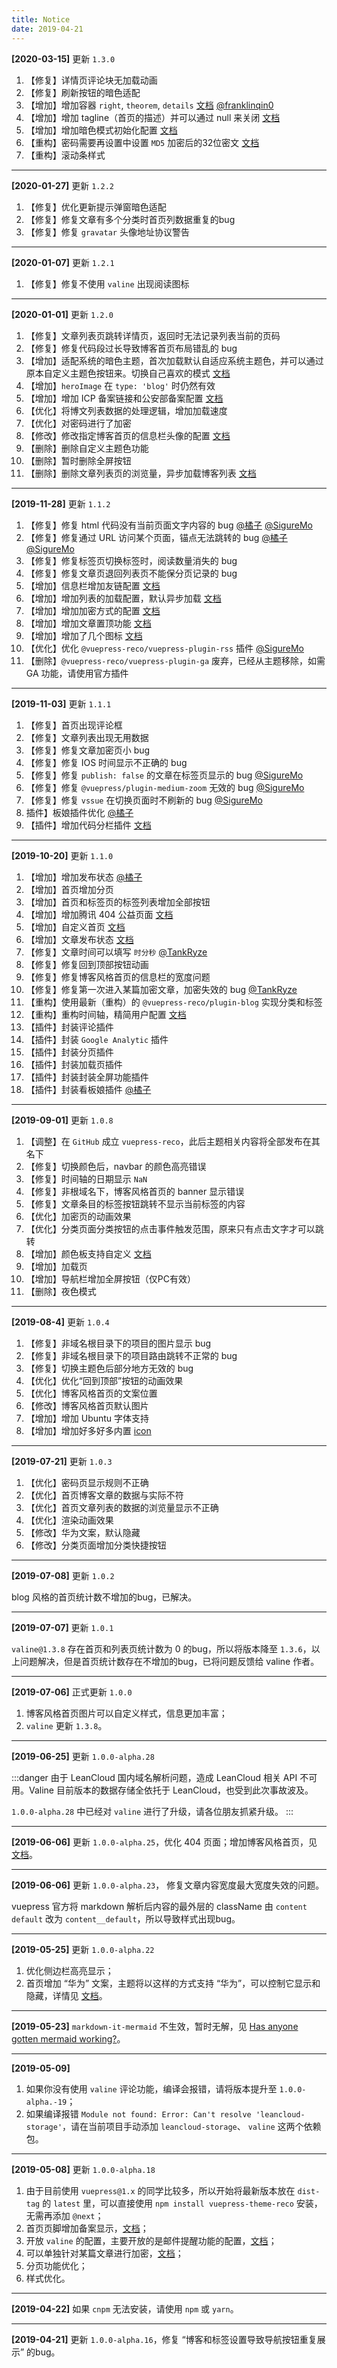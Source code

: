 ```yaml
---
title: Notice
date: 2019-04-21
---
```


**[2020-03-15]** 更新 `1.3.0`

1. 【修复】详情页评论块无加载动画
2. 【修复】刷新按钮的暗色适配
3. 【增加】增加容器 `right`, `theorem`, `details` [文档](/views/1.x/syntax.html#容器) [@franklinqin0](https://github.com/franklinqin0)
4. 【增加】增加 tagline（首页的描述）并可以通过 null 来关闭 [文档](https://v1.vuepress.vuejs.org/zh/theme/default-theme-config.html#%E9%A6%96%E9%A1%B5)
5. 【增加】增加暗色模式初始化配置 [文档](/views/1.x/mode.html#初始化)
6. 【重构】密码需要再设置中设置 `MD5` 加密后的32位密文 [文档](/views/1.x/password.html#设置密文)
7. 【重构】滚动条样式

---

**[2020-01-27]** 更新 `1.2.2`

1. 【修复】优化更新提示弹窗暗色适配
2. 【修复】修复文章有多个分类时首页列数据重复的bug
3. 【修复】修复 `gravatar` 头像地址协议警告

---

**[2020-01-07]** 更新 `1.2.1`

1. 【修复】修复不使用 `valine` 出现阅读图标

---

**[2020-01-01]** 更新 `1.2.0`

1. 【修复】文章列表页跳转详情页，返回时无法记录列表当前的页码
2. 【修复】修复代码段过长导致博客首页布局错乱的 bug
3. 【增加】适配系统的暗色主题，首次加载默认自适应系统主题色，并可以通过原本自定义主题色按钮来。切换自己喜欢的模式 [文档](/views/1.x/mode.md)
4. 【增加】`heroImage` 在 `type: 'blog'` 时仍然有效
5. 【增加】增加 ICP 备案链接和公安部备案配置 [文档](/views/1.x/configJs.md#备案信息和项目开始时间)
6. 【优化】将博文列表数据的处理逻辑，增加加载速度
7. 【优化】对密码进行了加密
8. 【修改】修改指定博客首页的信息栏头像的配置 [文档](/views/1.x/home.md#设置首页右侧信息栏头像)
9. 【删除】删除自定义主题色功能
10. 【删除】暂时删除全屏按钮
11. 【删除】删除文章列表页的浏览量，异步加载博客列表 [文档](/views/1.x/valine.md)

---

**[2019-11-28]** 更新 `1.1.2`

1. 【修复】修复 html 代码没有当前页面文字内容的 bug [@橘子](https://github.com/smallsunnyfox) [@SigureMo](https://github.com/SigureMo)
2. 【修复】修复通过 URL 访问某个页面，锚点无法跳转的 bug [@橘子](https://github.com/smallsunnyfox) [@SigureMo](https://github.com/SigureMo)
3. 【修复】修复标签页切换标签时，阅读数量消失的 bug
4. 【修复】修复文章页退回列表页不能保分页记录的 bug
5. 【增加】信息栏增加友链配置 [文档](/views/1.x/home.md#_4-添加友链)
6. 【增加】增加列表的加载配置，默认异步加载 [文档](/views/1.x/valine.md)
7. 【增加】增加加密方式的配置 [文档](/views/1.x/password.md#绝对加密)
8. 【增加】增加文章置顶功能 [文档](/views/1.x/frontMatter.md#sticky)
9. 【增加】增加了几个图标 [文档](/views/1.x/configJs.md#图标)
10. 【优化】优化 `@vuepress-reco/vuepress-plugin-rss` 插件 [@SigureMo](https://github.com/SigureMo)
11. 【删除】`@vuepress-reco/vuepress-plugin-ga` 废弃，已经从主题移除，如需 GA 功能，请使用官方插件

---

**[2019-11-03]** 更新 `1.1.1`

1. 【修复】首页出现评论框
2. 【修复】文章列表出现无用数据
3. 【修复】修复文章加密页小 bug
4. 【修复】修复 IOS 时间显示不正确的 bug
5. 【修复】修复 `publish: false` 的文章在标签页显示的 bug [@SigureMo](https://github.com/SigureMo)
6. 【修复】修复 `@vuepress/plugin-medium-zoom` 无效的 bug [@SigureMo](https://github.com/SigureMo)
7. 【修复】修复 `vssue` 在切换页面时不刷新的 bug [@SigureMo](https://github.com/SigureMo)
8.  插件】板娘插件优化 [@橘子](https://github.com/smallsunnyfox)
9. 【插件】增加代码分栏插件 [文档](/views/plugins/extractCode.md)

---

**[2019-10-20]** 更新 `1.1.0`

1. 【增加】增加发布状态 [@橘子](https://github.com/smallsunnyfox)
2. 【增加】首页增加分页
3. 【增加】首页和标签页的标签列表增加全部按钮
4. 【增加】增加腾讯 404 公益页面 [文档](/views/1.x/404.md)
5. 【增加】自定义首页 [文档](/views/1.x/home.md#option-api)
6. 【增加】文章发布状态 [文档](/views/1.x/frontMatter.md#publish)
7. 【修复】文章时间可以填写 `时分秒` [@TankRyze](https://github.com/TankRyze)
8. 【修复】修复回到顶部按钮动画
9. 【修复】修复博客风格首页的信息栏的宽度问题
10. 【修复】修复第一次进入某篇加密文章，加密失效的 bug [@TankRyze](https://github.com/TankRyze)
11. 【重构】使用最新（重构）的 `@vuepress-reco/plugin-blog` 实现分类和标签
12. 【重构】重构时间轴，精简用户配置 [文档](/views/1.x/timeline.md)
13. 【插件】封装评论插件
14. 【插件】封装 `Google Analytic` 插件
15. 【插件】封装分页插件
16. 【插件】封装加载页插件
17. 【插件】封装封装全屏功能插件
18. 【插件】封装看板娘插件 [@橘子](https://github.com/smallsunnyfox)

---

**[2019-09-01]** 更新 `1.0.8`

1. 【调整】在 `GitHub` 成立 `vuepress-reco`，此后主题相关内容将全部发布在其名下
2. 【修复】切换颜色后，navbar 的颜色高亮错误
3. 【修复】时间轴的日期显示 `NaN`
4. 【修复】非根域名下，博客风格首页的 banner 显示错误
5. 【修复】文章条目的标签按钮跳转不显示当前标签的内容
6. 【优化】加密页的动画效果
7. 【优化】分类页面分类按钮的点击事件触发范围，原来只有点击文字才可以跳转
8. 【增加】颜色板支持自定义 [文档](/views/1.x/themePicker.html#禁用)
9. 【增加】加载页
10. 【增加】导航栏增加全屏按钮（仅PC有效）
11. 【删除】夜色模式

---

**[2019-08-4]** 更新 `1.0.4`

1. 【修复】非域名根目录下的项目的图片显示 bug
2. 【修复】非域名根目录下的项目路由跳转不正常的 bug
3. 【修复】切换主题色后部分地方无效的 bug
4. 【优化】优化“回到顶部”按钮的动画效果
5. 【优化】博客风格首页的文案位置
6. 【修改】博客风格首页默认图片
7. 【增加】增加 Ubuntu 字体支持
8. 【增加】增加好多好多内置 [icon](/views/1.x/configJs.html#图标)

---

**[2019-07-21]** 更新 `1.0.3`

1. 【优化】密码页显示规则不正确
2. 【优化】首页博客文章的数据与实际不符
3. 【优化】首页文章列表的数据的浏览量显示不正确
4. 【优化】渲染动画效果
5. 【修改】华为文案，默认隐藏
6. 【修改】分类页面增加分类快捷按钮

---

**[2019-07-08]** 更新 `1.0.2`

blog 风格的首页统计数不增加的bug，已解决。

---

**[2019-07-07]** 更新 `1.0.1`

`valine@1.3.8` 存在首页和列表页统计数为 0 的bug，所以将版本降至 `1.3.6`，以上问题解决，但是首页统计数存在不增加的bug，已将问题反馈给 valine 作者。

---

**[2019-07-06]** 正式更新 `1.0.0`

1. 博客风格首页图片可以自定义样式，信息更加丰富；
2. `valine` 更新 `1.3.8`。

---

**[2019-06-25]** 更新 `1.0.0-alpha.28`

:::danger
由于 LeanCloud 国内域名解析问题，造成 LeanCloud 相关 API 不可用。Valine 目前版本的数据存储全依托于 LeanCloud，也受到此次事故波及。

`1.0.0-alpha.28` 中已经对 `valine` 进行了升级，请各位朋友抓紧升级。
:::

---

**[2019-06-06]** 更新 `1.0.0-alpha.25`，优化 404 页面；增加博客风格首页，见 [文档](../1.x/home.md)。

---

**[2019-06-06]** 更新 `1.0.0-alpha.23`， 修复文章内容宽度最大宽度失效的问题。

vuepress 官方将 markdown 解析后内容的最外层的 className 由 `content default` 改为 `content__default`，所以导致样式出现bug。

---

**[2019-05-25]** 更新 `1.0.0-alpha.22`
  1. 优化侧边栏高亮显示；
  2. 首页增加 “华为” 文案，主题将以这样的方式支持 “华为”，可以控制它显示和隐藏，详情见 [文档](/views/1.x/configJs.html#华为文案)。

---

**[2019-05-23]** `markdown-it-mermaid` 不生效，暂时无解，见 [Has anyone gotten mermaid working?](https://github.com/vuejs/vuepress/issues/111)。

---

**[2019-05-09]** 
  1. 如果你没有使用 `valine` 评论功能，编译会报错，请将版本提升至 `1.0.0-alpha.-19`；
  2. 如果编译报错 `Module not found: Error: Can't resolve 'leancloud-storage'`，请在当前项目手动添加 `leancloud-storage`、 `valine` 这两个依赖包。

---

**[2019-05-08]** 更新 `1.0.0-alpha.18`
  1. 由于目前使用 `vuepress@1.x` 的同学比较多，所以开始将最新版本放在 `dist-tag` 的 `latest` 里，可以直接使用 `npm install vuepress-theme-reco` 安装，无需再添加 `@next`；
  2. 首页页脚增加备案显示，[文档](/views/1.x/configJs.html#备案信息和项目开始时间)；
  3. 开放 `valine` 的配置，主要开放的是邮件提醒功能的配置，[文档](/views/1.x/valine.html)；
  4. 可以单独针对某篇文章进行加密，[文档](/views/1.x/password.html#文章加密)；
  5. 分页功能优化；
  6. 样式优化。

---

**[2019-04-22]** 如果 `cnpm` 无法安装，请使用 `npm` 或 `yarn`。

---

**[2019-04-21]** 更新 `1.0.0-alpha.16`，修复 “博客和标签设置导致导航按钮重复展示” 的bug。
